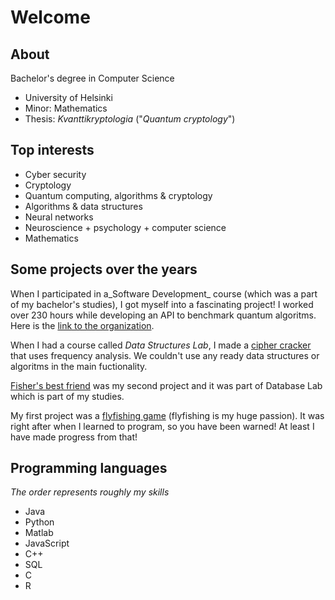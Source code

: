 # Welcome

## About

Bachelor's degree in Computer Science
 - University of Helsinki
 - Minor: Mathematics
 - Thesis: _Kvanttikryptologia_ ("_Quantum cryptology_")

## Top interests
- Cyber security
- Cryptology
- Quantum computing, algorithms & cryptology
- Algorithms & data structures
- Neural networks
- Neuroscience + psychology + computer science
- Mathematics

## Some projects over the years

When I participated in a_Software Development_ course (which was a part of my bachelor's studies), I got myself into a fascinating project! I worked over 230 hours while developing an API to benchmark quantum algoritms. Here is the [link to the organization](https://github.com/quantum-ohtu).

When I had a course called _Data Structures Lab_, I made a [cipher cracker](https://github.com/matiastamsi/tiralabra) that uses frequency analysis. We couldn't use any ready data structures or algoritms in the main fuctionality.

[Fisher's best friend](https://github.com/matiastamsi/KalastajanKaveri) was my second project and it was part of Database Lab which is part of my studies.

My first project was a [flyfishing game](https://github.com/matiastamsi/ot-harjoitustyo) (flyfishing is my huge passion). It was right after when I learned to program, so you have been warned! At least I have made progress from that!

## Programming languages

*The order represents roughly my skills*

- Java
- Python
- Matlab
- JavaScript
- C++
- SQL
- C
- R
